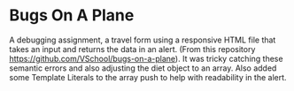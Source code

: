 Bugs On A Plane
====================

A debugging assignment, a travel form using a responsive HTML file that takes an input and returns the data in an alert. (From this repository https://github.com/VSchool/bugs-on-a-plane).
It was tricky catching these semantic errors and also adjusting the diet object to an array. Also added some Template Literals to the array push to help with readability in the alert.
